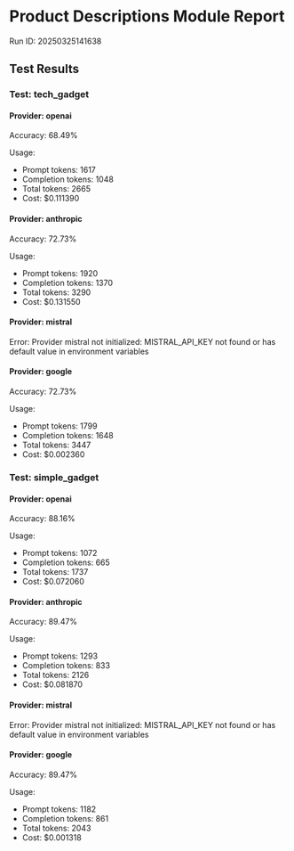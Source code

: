 # Product Descriptions Module Report

Run ID: 20250325141638

## Test Results

### Test: tech_gadget

#### Provider: openai

Accuracy: 68.49%

Usage:
- Prompt tokens: 1617
- Completion tokens: 1048
- Total tokens: 2665
- Cost: $0.111390

#### Provider: anthropic

Accuracy: 72.73%

Usage:
- Prompt tokens: 1920
- Completion tokens: 1370
- Total tokens: 3290
- Cost: $0.131550

#### Provider: mistral

Error: Provider mistral not initialized: MISTRAL_API_KEY not found or has default value in environment variables

#### Provider: google

Accuracy: 72.73%

Usage:
- Prompt tokens: 1799
- Completion tokens: 1648
- Total tokens: 3447
- Cost: $0.002360

### Test: simple_gadget

#### Provider: openai

Accuracy: 88.16%

Usage:
- Prompt tokens: 1072
- Completion tokens: 665
- Total tokens: 1737
- Cost: $0.072060

#### Provider: anthropic

Accuracy: 89.47%

Usage:
- Prompt tokens: 1293
- Completion tokens: 833
- Total tokens: 2126
- Cost: $0.081870

#### Provider: mistral

Error: Provider mistral not initialized: MISTRAL_API_KEY not found or has default value in environment variables

#### Provider: google

Accuracy: 89.47%

Usage:
- Prompt tokens: 1182
- Completion tokens: 861
- Total tokens: 2043
- Cost: $0.001318


